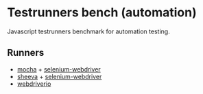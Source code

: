 # Testrunners bench (automation)
Javascript testrunners benchmark for automation testing.

## Runners
 * [mocha](https://github.com/mochajs/mocha) + [selenium-webdriver](https://www.npmjs.com/package/selenium-webdriver)
 * [sheeva](https://github.com/vitalets/sheeva) + [selenium-webdriver](https://www.npmjs.com/package/selenium-webdriver)
 * [webdriverio](http://webdriver.io)
 

